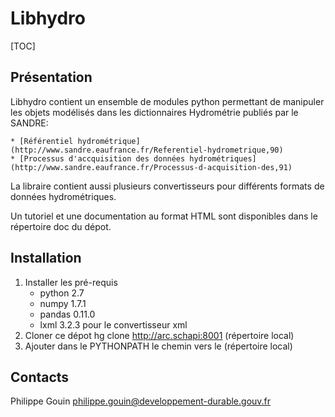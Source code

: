 Libhydro
===============================================================================

[TOC]

Présentation
-------------------------------------------------------------------------------
Libhydro contient un ensemble de modules python permettant de manipuler
les objets modélisés dans les dictionnaires Hydrométrie publiés par le SANDRE:

    * [Référentiel hydrométrique](http://www.sandre.eaufrance.fr/Referentiel-hydrometrique,90)
    * [Processus d'accquisition des données hydrométriques](http://www.sandre.eaufrance.fr/Processus-d-acquisition-des,91)

La libraire contient aussi plusieurs convertisseurs pour différents formats
de données hydrométriques.

Un tutoriel et une documentation au format HTML sont disponibles dans le
répertoire doc du dépot.

Installation
-------------------------------------------------------------------------------
1. Installer les pré-requis
    * python 2.7
    * numpy 1.7.1
    * pandas 0.11.0
    * lxml 3.2.3 pour le convertisseur xml
1. Cloner ce dépot
    hg clone http://arc.schapi:8001 (répertoire local)
1. Ajouter dans le PYTHONPATH le chemin vers le (répertoire local)

Contacts
-------------------------------------------------------------------------------
Philippe Gouin <philippe.gouin@developpement-durable.gouv.fr>
